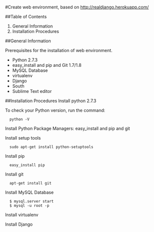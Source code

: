 #Create web environment, based on http://realdjango.herokuapp.com/

##Table of Contents
1. General Information
2. Installation Procedures

##General Information

Prerequisites for the installation of web environment.

* Python 2.7.3
* easy_install and pip and Git 1.7/1.8
* MySQL Database 
* virtualenv
* Django
* South
* Sublime Text editor


##Installation Procedures
Install python 2.7.3 

To check your Python version, run the command:

      python -V
Install Python Package Managers: easy_install and pip and git
 
Install setup tools

      sudo apt-get install python-setuptools
      
Install pip

      easy_install pip
      
Install git

      apt-get install git  

Install MySQL Database

      $ mysql.server start 
      $ mysql -u root -p

Install virtualenv

Install Django

